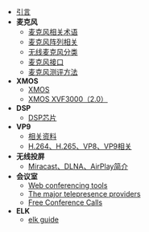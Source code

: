 * [引言](/README.md)
* **麦克风**
  * [麦克风相关术语](/mic/mai_ke_feng_xiang_guan_shu_yu.md)
  * [麦克风阵列相关](/mic/mai_ke_feng_zhen_lie_xiang_guan.md)
  * [无线麦克风分类](/mic/wu_xian_mai_ke_feng_fen_lei.md)
  * [麦克风接口](/mic/mai_ke_feng_jie_kou.md)
  * [麦克风测评方法](/mic/mai_ke_feng_ce_ping_fang_fa.md)
* **XMOS**
  * [XMOS](/mic/xmos.md)
  * [XMOS XVF3000（2.0）](/mic/xmos_xvf3000_2_0_.md)
* **DSP** 
  * [DSP芯片](/mic/dsp_chip.md)
* **VP9**
  * [相关资料](/vp9/links.md)
  * [H.264、H.265、VP8、VP9相关](/vp9/h265_vs_vp9.md)
* **无线投屏**
  * [Miracast、DLNA、AirPlay简介](/cast/miracast_dlna_airplay.md)
* **会议室**
  * [Web conferencing tools](/meeting/web_conferencing_tools.md)
  * [The major telepresence providers](/meeting/the_major_telepresence_providers.md)
  * [Free Conference Calls](/meeting/free_conference_calls.md)
* **ELK**
  * [elk guide](/elk/guide.md)
